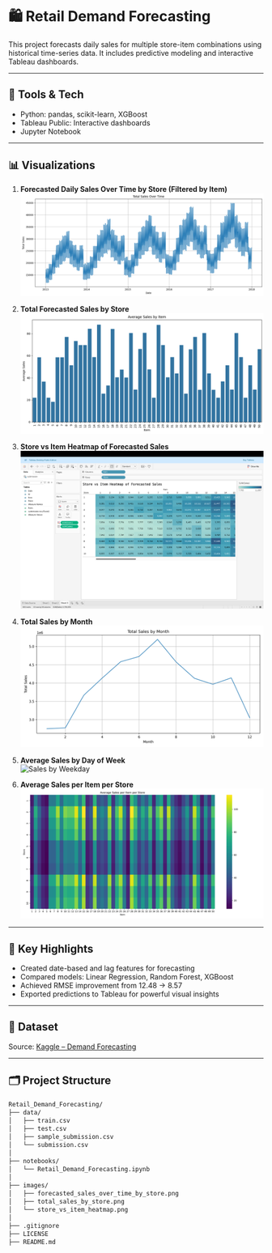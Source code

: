 # 🛍️ Retail Demand Forecasting

This project forecasts daily sales for multiple store-item combinations using historical time-series data. It includes predictive modeling and interactive Tableau dashboards.

---

## 🔧 Tools & Tech
- Python: pandas, scikit-learn, XGBoost
- Tableau Public: Interactive dashboards
- Jupyter Notebook

---

## 📊 Visualizations

1. **Forecasted Daily Sales Over Time by Store (Filtered by Item)**  
   ![Sales Over Time](Images/forecasted_sales_over_time_by_store.png)

2. **Total Forecasted Sales by Store**  
   ![Sales by Store](Images/total_sales_by_store.png)

3. **Store vs Item Heatmap of Forecasted Sales**  
   ![Heatmap](Images/store_vs_item_heatmap.png)

4. **Total Sales by Month**  
   ![Monthly Sales](Images/total_sales_by_month.png)

5. **Average Sales by Day of Week**  
   ![Sales by Weekday](Images/avg_sales_by_day_of_week.png)

6. **Average Sales per Item per Store**  
   ![Store Item Heatmap](Images/avg_sales_per_item_per_store.png)



---

## 🧠 Key Highlights
- Created date-based and lag features for forecasting
- Compared models: Linear Regression, Random Forest, XGBoost
- Achieved RMSE improvement from 12.48 → 8.57
- Exported predictions to Tableau for powerful visual insights

---

## 📁 Dataset
Source: [Kaggle – Demand Forecasting](https://www.kaggle.com/competitions/demand-forecasting-kernels-only)

---

## 🗂 Project Structure

```
Retail_Demand_Forecasting/
├── data/
│   ├── train.csv
│   ├── test.csv
│   ├── sample_submission.csv
│   └── submission.csv
│
├── notebooks/
│   └── Retail_Demand_Forecasting.ipynb
│
├── images/
│   ├── forecasted_sales_over_time_by_store.png
│   ├── total_sales_by_store.png
│   └── store_vs_item_heatmap.png
│
├── .gitignore
├── LICENSE
├── README.md
```
